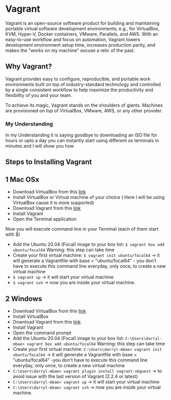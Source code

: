 # Vagrant 
Vagrant is an open-source software product for building and maintaining portable virtual software development environments; e.g., for VirtualBox, KVM, Hyper-V, Docker containers, VMware, Parallels, and AWS.
With an easy-to-use workflow and focus on automation, Vagrant lowers development environment setup time, increases production parity, and makes the "works on my machine" excuse a relic of the past.

## Why Vagrant?
Vagrant provides easy to configure, reproducible, and portable work environments built on top of industry-standard technology and controlled by a single consistent workflow to help maximize the productivity and flexibility of you and your team.

To achieve its magic, Vagrant stands on the shoulders of giants. Machines are provisioned on top of VirtualBox, VMware, AWS, or any other provider. 

### My Understanding 
In my Understanding it is saying goodbye to downloading an ISO file for hours or upto a day you can instantly start using different os terminals in minutes and I will show you how 

## Steps to Installing Vagrant
## 1 Mac OSx
* Download VirtualBox from this [link](https://www.virtualbox.org/wiki/Downloads)
* Install VirtualBox or Virtual machine of your choice ( Here I will be using VirtualBox cause it is more supported)
* Download Vagrant from this [link](https://developer.hashicorp.com/vagrant/downloads)
* Install Vagrant
* Open the Terminal application

Now you will execute command line in your Terminal (each of them start with $)
* Add the Ubuntu 20.04 (Focal) image to your box list: 
```$ vagrant box add ubuntu/focal64```
Warning: this step can take time
* Create your first virtual machine:
```$ vagrant init ubuntu/focal64```  -> it will generate a Vagrantfile with base = "ubuntu/focal64" - you don’t have to execute this command line everyday, only once, to create a new virtual machine
* ```$ vagrant up``` -> it will start your virtual machine
* ```$ vagrant ssh``` -> now you are inside your virtual machine.

## 2 Windows
* Download VirtualBox from this [link](https://www.virtualbox.org/wiki/Downloads)
* Install VirtualBox
* Download Vagrant from this [link](https://developer.hashicorp.com/vagrant/downloads)
* Install Vagrant
* Open the command prompt
* Add the Ubuntu 20.04 (Focal) image to your box list:
```C:\Users\darryl-mbae> vagrant box add ubuntu/focal64``` Warning: this step can take time
* Create your first virtual machine:
```C:\Users\darryl-mbae> vagrant init ubuntu/focal64``` -> it will generate a Vagrantfile with base = "ubuntu/focal64" -you don’t have to execute this command line everyday, only once, to create a new virtual machine
* ```C:\Users\darryl-mbae> vagrant plugin install vagrant-vbguest``` -> to avoid issue with the last version of Vagrant (2.2.4 or latest)
* ```C:\Users\darryl-mbae> vagrant up``` -> it will start your virtual machine
* ```C:\Users\darryl-mbae> vagrant ssh``` -> now you are inside your virtual machine.
